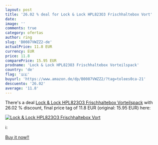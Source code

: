 ```yaml
---
layout: post
title: '26.02 % deal for Lock & Lock HPL823O3 Frischhaltebox Vort'
date: 
image: ''
comments: true
category: ofertas
author: ring
slug: 'B0087VWZZ2-de'
actualPrice: 11.8 EUR
currency: EUR
price: 11.8
comparePrice: 15.95 EUR
prodname: 'Lock & Lock HPL823O3 Frischhaltebox Vorteilspack'
country: 'de'
flag: '🇩🇪'
buyurl: 'https://www.amazon.de/dp/B0087VWZZ2/?tag=tolees0ca-21'
descuento: '26.02'
average: '11.8'
---
```


There's a deal [Lock & Lock HPL823O3 Frischhaltebox Vorteilspack](https://www.amazon.de/dp/B0087VWZZ2/?tag=tolees0ca-21)  with  26.02 % discount, final price tag of  11.8 EUR (original: 15.95 EUR) here:

[![Lock & Lock HPL823O3 Frischhaltebox Vort]()](https://www.amazon.de/dp/B0087VWZZ2/?tag=tolees0ca-21)

ℹ️:


[Buy it now!!](https://www.amazon.de/dp/B0087VWZZ2/?tag=tolees0ca-21)
